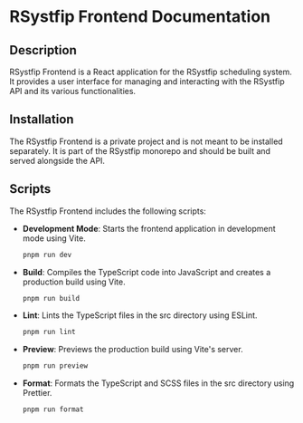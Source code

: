 # RSystfip Frontend Documentation

## Description

RSystfip Frontend is a React application for the RSystfip scheduling system. It provides a user interface for managing and interacting with the RSystfip API and its various functionalities.

## Installation

The RSystfip Frontend is a private project and is not meant to be installed separately. It is part of the RSystfip monorepo and should be built and served alongside the API.

## Scripts

The RSystfip Frontend includes the following scripts:

- **Development Mode**: Starts the frontend application in development mode using Vite.

  ```bash
  pnpm run dev
  ```

- **Build**: Compiles the TypeScript code into JavaScript and creates a production build using Vite.

  ```bash
  pnpm run build
  ```

- **Lint**: Lints the TypeScript files in the src directory using ESLint.

  ```bash
  pnpm run lint
  ```

- **Preview**: Previews the production build using Vite's server.

  ```bash
  pnpm run preview
  ```

- **Format**: Formats the TypeScript and SCSS files in the src directory using Prettier.

  ```bash
  pnpm run format
  ```
